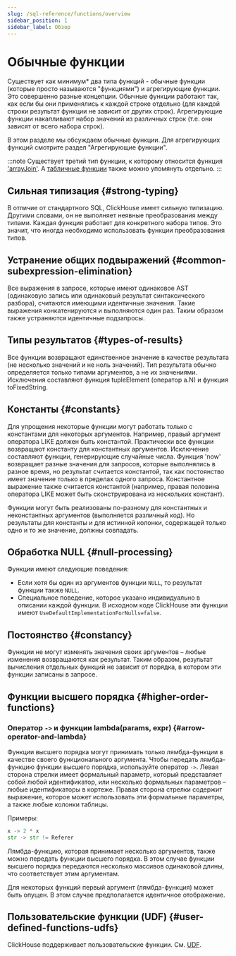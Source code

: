 ```yaml
---
slug: /sql-reference/functions/overview
sidebar_position: 1
sidebar_label: Обзор
---
```



# Обычные функции

Существует как минимум* два типа функций - обычные функции (которые просто называются "функциями") и агрегирующие функции. Это совершенно разные концепции. Обычные функции работают так, как если бы они применялись к каждой строке отдельно (для каждой строки результат функции не зависит от других строк). Агрегирующие функции накапливают набор значений из различных строк (т.е. они зависят от всего набора строк).

В этом разделе мы обсуждаем обычные функции. Для агрегирующих функций смотрите раздел "Агрегирующие функции".

:::note 
Существует третий тип функции, к которому относится функция ['arrayJoin'](../functions/array-join.md). А [табличные функции](../table-functions/index.md) также можно упомянуть отдельно.
:::

## Сильная типизация {#strong-typing}

В отличие от стандартного SQL, ClickHouse имеет сильную типизацию. Другими словами, он не выполняет неявные преобразования между типами. Каждая функция работает для конкретного набора типов. Это значит, что иногда необходимо использовать функции преобразования типов.

## Устранение общих подвыражений {#common-subexpression-elimination}

Все выражения в запросе, которые имеют одинаковое AST (одинаковую запись или одинаковый результат синтаксического разбора), считаются имеющими идентичные значения. Такие выражения конкатенируются и выполняются один раз. Таким образом также устраняются идентичные подзапросы.

## Типы результатов {#types-of-results}

Все функции возвращают единственное значение в качестве результата (не несколько значений и не ноль значений). Тип результата обычно определяется только типами аргументов, а не их значениями. Исключения составляют функция tupleElement (оператор a.N) и функция toFixedString.

## Константы {#constants}

Для упрощения некоторые функции могут работать только с константами для некоторых аргументов. Например, правый аргумент оператора LIKE должен быть константой. Практически все функции возвращают константу для константных аргументов. Исключение составляют функции, генерирующие случайные числа. Функция 'now' возвращает разные значения для запросов, которые выполнялись в разное время, но результат считается константой, так как постоянство имеет значение только в пределах одного запроса. Константное выражение также считается константой (например, правая половина оператора LIKE может быть сконструирована из нескольких констант).

Функции могут быть реализованы по-разному для константных и неконстантных аргументов (выполняется различный код). Но результаты для константы и для истинной колонки, содержащей только одно и то же значение, должны совпадать.

## Обработка NULL {#null-processing}

Функции имеют следующие поведения:

- Если хотя бы один из аргументов функции `NULL`, то результат функции также `NULL`.
- Специальное поведение, которое указано индивидуально в описании каждой функции. В исходном коде ClickHouse эти функции имеют `UseDefaultImplementationForNulls=false`.

## Постоянство {#constancy}

Функции не могут изменять значения своих аргументов – любые изменения возвращаются как результат. Таким образом, результат вычисления отдельных функций не зависит от порядка, в котором эти функции записаны в запросе.

## Функции высшего порядка {#higher-order-functions}

### Оператор `->` и функции lambda(params, expr) {#arrow-operator-and-lambda}

Функции высшего порядка могут принимать только лямбда-функции в качестве своего функционального аргумента. Чтобы передать лямбда-функцию функции высшего порядка, используйте оператор `->`. Левая сторона стрелки имеет формальный параметр, который представляет собой любой идентификатор, или несколько формальных параметров – любые идентификаторы в кортеже. Правая сторона стрелки содержит выражение, которое может использовать эти формальные параметры, а также любые колонки таблицы.

Примеры:

```python
x -> 2 * x
str -> str != Referer
```

Лямбда-функцию, которая принимает несколько аргументов, также можно передать функции высшего порядка. В этом случае функции высшего порядка передаются несколько массивов одинаковой длины, что соответствует этим аргументам.

Для некоторых функций первый аргумент (лямбда-функция) может быть опущен. В этом случае предполагается идентичное отображение.

## Пользовательские функции (UDF) {#user-defined-functions-udfs}

ClickHouse поддерживает пользовательские функции. См. [UDF](../functions/udf.md).
